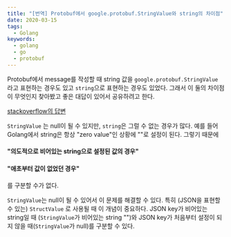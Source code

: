 ```yaml
---
title: "[번역] Protobuf에서 google.protobuf.StringValue와 string의 차이점"
date: 2020-03-15
tags:
  - Golang
keywords:
  - golang
  - go
  - protobuf
---
```




Protobuf에서 message를 작성할 때 string 값을 `google.protobuf.StringValue` 라고 표현하는 경우도 있고 `string`으로 표현하는 경우도 있었다. 그래서 이 둘의 차이점이 무엇인지 찾아봤고 좋은 대답이 있어서 공유하려고 한다.

[stackoverflow의 답변](https://stackoverflow.com/questions/51707877/what-is-the-point-of-google-protobuf-stringvalue)

`StringValue` 는 null이 될 수 있지만, `string`은 그럴 수 없는 경우가 많다. 예를 들어 Golang에서 string은 항상 "zero value"인 상황에 ""로 설정이 된다. 그렇기 때문에 

#### "의도적으로 비어있는 string으로 설정된 값의 경우"

#### "애초부터 값이 없었던 경우"

를 구분할 수가 없다. 
<br/>

`StringValue`는 null이 될 수 있어서 이 문제를 해결할 수 있다. 특히 (JSON을 표현할 수 있는) `StructValue` 로 사용될 때 이 개념이 중요하다. JSON key가 비어있는 string일 때 (`StringValue`가 비어있는 string "")와 JSON key가 처음부터 설정이 되지 않을 때(`StringValue`가 null)를 구분할 수 있다.

